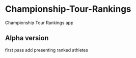 # Championship-Tour-Rankings
Championship Tour Rankings app

## Alpha version
first pass add presenting ranked athletes
